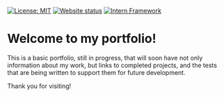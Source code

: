 [![License: MIT](https://img.shields.io/badge/License-MIT-green.svg)](https://opensource.org/licenses/MIT)
[![Website status](https://img.shields.io/website-up-down-green-red/https/shields.io.svg?label=my-website)](https://ArleneAndrews.github.io)
[![Intern Framework](https://img.shields.io/badge/Testing%20Framework-Intern-orange.svg)](https://theintern.io)

# Welcome to my portfolio! #


This is a basic portfolio, still in progress, that will soon have not only information about my work, but links to completed projects, and the tests that are being written to support them for future development.

Thank you for visiting!